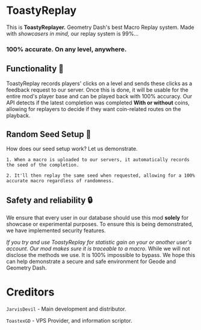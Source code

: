 # ToastyReplay
This is **ToastyReplayer.** Geometry Dash's best Macro Replay system. Made with _showcasers in mind,_ our replay system is 99%...

### **100% accurate. On any level, anywhere.**

## Functionality 📜
ToastyReplay records players' clicks on a level and sends these clicks as a feedback request to our server. Once this is done, it will be usable for the entire mod's player base and can be played back with 100% accuracy. Our API detects if the latest completion was completed **With or without** coins, allowing for replayers to decide if they want coin-related routes on the playback.

## Random Seed Setup 🎲
How does our seed setup work? Let us demonstrate.
 
   `1. When a macro is uploaded to our servers, it automatically records the seed of the completion.`

  `2. It'll then replay the same seed when requested, allowing for a 100% accurate macro regardless of randomness.`

## Safety and reliability 🔒

We ensure that every user in our database should use this mod **solely** for showcase or experimental purposes. To ensure this is being demonstrated, we have implemented security features.

_If you try and use ToastyReplay for statistic gain on your or another user's account. Our mod makes sure it is traceable to a macro._ While we will not disclose the methods we use. 
It is 100% impossible to bypass. We hope this can help demonstrate a secure and safe environment for Geode and Geometry Dash.

# Creditors

`JarvisDevil` - Main development and distributor.

`ToastexGD` - VPS Provider, and information scriptor.

